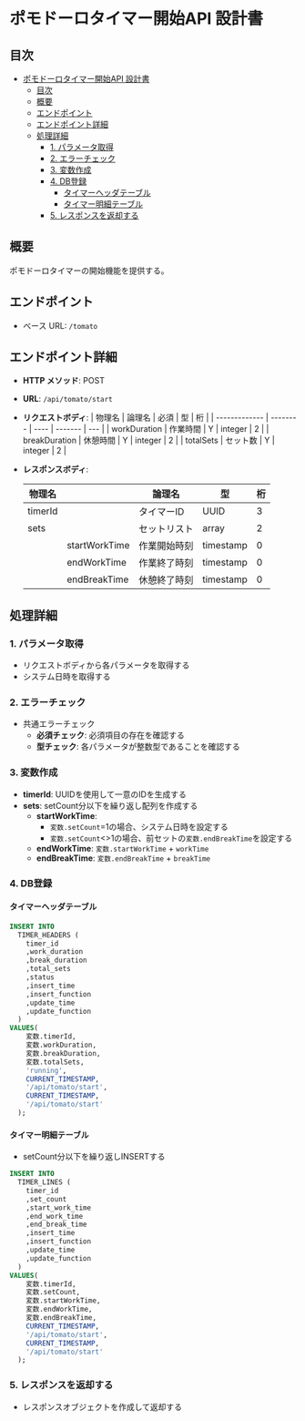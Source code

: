# ポモドーロタイマー開始API 設計書

## 目次
- [ポモドーロタイマー開始API 設計書](#ポモドーロタイマー開始api-設計書)
  - [目次](#目次)
  - [概要](#概要)
  - [エンドポイント](#エンドポイント)
  - [エンドポイント詳細](#エンドポイント詳細)
  - [処理詳細](#処理詳細)
    - [1. パラメータ取得](#1-パラメータ取得)
    - [2. エラーチェック](#2-エラーチェック)
    - [3. 変数作成](#3-変数作成)
    - [4. DB登録](#4-db登録)
      - [タイマーヘッダテーブル](#タイマーヘッダテーブル)
      - [タイマー明細テーブル](#タイマー明細テーブル)
    - [5. レスポンスを返却する](#5-レスポンスを返却する)

## 概要
ポモドーロタイマーの開始機能を提供する。

## エンドポイント
- ベース URL: `/tomato`

## エンドポイント詳細

- **HTTP メソッド**: POST
- **URL**: `/api/tomato/start`
- **リクエストボディ**:
    | 物理名        | 論理名   | 必須 | 型      | 桁  |
    | ------------- | -------- | ---- | ------- | --- |
    | workDuration  | 作業時間 | Y    | integer | 2   |
    | breakDuration | 休憩時間 | Y    | integer | 2   |
    | totalSets     | セット数 | Y    | integer | 2   |
  
- **レスポンスボディ**:

    | 物理名  |               | 論理名       | 型        | 桁  |
    | ------- | ------------- | ------------ | --------- | --- |
    | timerId |               | タイマーID   | UUID      | 3   |
    | sets    |               | セットリスト | array     | 2   |
    |         | startWorkTime | 作業開始時刻 | timestamp | 0   |
    |         | endWorkTime   | 作業終了時刻 | timestamp | 0   |
    |         | endBreakTime  | 休憩終了時刻 | timestamp | 0   |

## 処理詳細

### 1. パラメータ取得
- リクエストボディから各パラメータを取得する
- システム日時を取得する

### 2. エラーチェック
- 共通エラーチェック
  - **必須チェック**: 必須項目の存在を確認する
  - **型チェック**: 各パラメータが整数型であることを確認する
  
### 3. 変数作成
- **timerId**: UUIDを使用して一意のIDを生成する
- **sets**: setCount分以下を繰り返し配列を作成する
  - **startWorkTime**: 
    - `変数.setCount`=1の場合、システム日時を設定する
    - `変数.setCount`<>1の場合、前セットの`変数.endBreakTime`を設定する
  - **endWorkTime**: `変数.startWorkTime` + `workTime`
  - **endBreakTime**: `変数.endBreakTime` + `breakTime`

### 4. DB登録

#### タイマーヘッダテーブル

```sql
INSERT INTO 
  TIMER_HEADERS (
    timer_id
    ,work_duration
    ,break_duration
    ,total_sets
    ,status
    ,insert_time
    ,insert_function
    ,update_time
    ,update_function
  )
VALUES(
    変数.timerId,
    変数.workDuration,
    変数.breakDuration,
    変数.totalSets,
    'running',
    CURRENT_TIMESTAMP,
    '/api/tomato/start',
    CURRENT_TIMESTAMP,
    '/api/tomato/start'
  );

```

#### タイマー明細テーブル

- setCount分以下を繰り返しINSERTする

```sql
INSERT INTO 
  TIMER_LINES (
    timer_id
    ,set_count
    ,start_work_time
    ,end_work_time
    ,end_break_time
    ,insert_time
    ,insert_function
    ,update_time
    ,update_function
  )
VALUES(
    変数.timerId,
    変数.setCount,
    変数.startWorkTime,
    変数.endWorkTime,
    変数.endBreakTime,
    CURRENT_TIMESTAMP,
    '/api/tomato/start',
    CURRENT_TIMESTAMP,
    '/api/tomato/start'
  );

```

### 5. レスポンスを返却する
- レスポンスオブジェクトを作成して返却する
